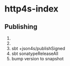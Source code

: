 http4s-index
============

Publishing
---
1) 
2) 
3) sbt +json4s/publishSigned
4) sbt sonatypeReleaseAll
4) bump version to snapshot
